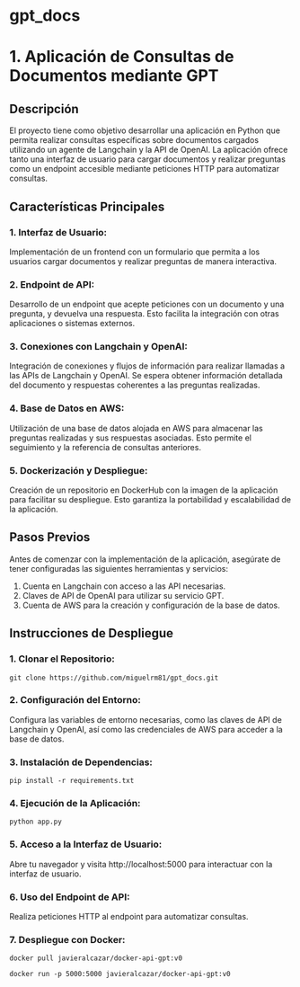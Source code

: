 # gpt_docs

# 1. Aplicación de Consultas de Documentos mediante GPT
## Descripción
El proyecto tiene como objetivo desarrollar una aplicación en Python que permita realizar consultas específicas sobre documentos cargados utilizando un agente de Langchain y la API de OpenAI. La aplicación ofrece tanto una interfaz de usuario para cargar documentos y realizar preguntas como un endpoint accesible mediante peticiones HTTP para automatizar consultas.

## Características Principales
### 1. Interfaz de Usuario:

Implementación de un frontend con un formulario que permita a los usuarios cargar documentos y realizar preguntas de manera interactiva.
### 2. Endpoint de API:

Desarrollo de un endpoint que acepte peticiones con un documento y una pregunta, y devuelva una respuesta. Esto facilita la integración con otras aplicaciones o sistemas externos.
### 3. Conexiones con Langchain y OpenAI:

Integración de conexiones y flujos de información para realizar llamadas a las APIs de Langchain y OpenAI. Se espera obtener información detallada del documento y respuestas coherentes a las preguntas realizadas.
### 4. Base de Datos en AWS:

Utilización de una base de datos alojada en AWS para almacenar las preguntas realizadas y sus respuestas asociadas. Esto permite el seguimiento y la referencia de consultas anteriores.
### 5. Dockerización y Despliegue:

Creación de un repositorio en DockerHub con la imagen de la aplicación para facilitar su despliegue. Esto garantiza la portabilidad y escalabilidad de la aplicación.
## Pasos Previos
Antes de comenzar con la implementación de la aplicación, asegúrate de tener configuradas las siguientes herramientas y servicios:

1. Cuenta en Langchain con acceso a las API necesarias.
2. Claves de API de OpenAI para utilizar su servicio GPT.
3. Cuenta de AWS para la creación y configuración de la base de datos.
## Instrucciones de Despliegue
### 1. Clonar el Repositorio:

`git clone https://github.com/miguelrm81/gpt_docs.git`

### 2. Configuración del Entorno:

Configura las variables de entorno necesarias, como las claves de API de Langchain y OpenAI, así como las credenciales de AWS para acceder a la base de datos.
### 3. Instalación de Dependencias:

`pip install -r requirements.txt`
### 4. Ejecución de la Aplicación:

`python app.py`
### 5. Acceso a la Interfaz de Usuario:

Abre tu navegador y visita http://localhost:5000 para interactuar con la interfaz de usuario.
### 6. Uso del Endpoint de API:

Realiza peticiones HTTP al endpoint para automatizar consultas.

### 7. Despliegue con Docker:

`docker pull javieralcazar/docker-api-gpt:v0`

`docker run -p 5000:5000 javieralcazar/docker-api-gpt:v0`
